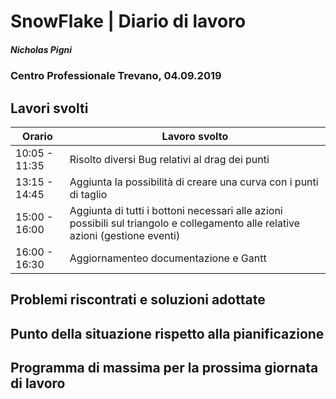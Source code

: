 

# SnowFlake | Diario di lavoro
##### Nicholas Pigni
### Centro Professionale Trevano, 04.09.2019

## Lavori svolti


|Orario        |Lavoro svolto|
|--------------|---------------------------------------|
|10:05 - 11:35 |Risolto diversi Bug relativi al drag dei punti|
|13:15 - 14:45 |Aggiunta la possibilità di creare una curva con i punti di taglio|
|15:00 - 16:00 |Aggiunta di tutti i bottoni necessari alle azioni possibili sul triangolo e collegamento alle relative azioni (gestione eventi)|
|16:00 - 16:30 |Aggiornamenteo documentazione e Gantt|


##  Problemi riscontrati e soluzioni adottate

##  Punto della situazione rispetto alla pianificazione


## Programma di massima per la prossima giornata di lavoro
